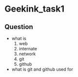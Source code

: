 # Geekink_task1

## Question 
- what is
  1. web
  2. internate
  3. network
  4. git
  5. github
- what is git and github used for
